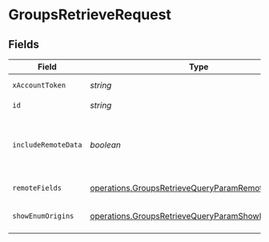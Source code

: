 # GroupsRetrieveRequest


## Fields

| Field                                                                                                                    | Type                                                                                                                     | Required                                                                                                                 | Description                                                                                                              |
| ------------------------------------------------------------------------------------------------------------------------ | ------------------------------------------------------------------------------------------------------------------------ | ------------------------------------------------------------------------------------------------------------------------ | ------------------------------------------------------------------------------------------------------------------------ |
| `xAccountToken`                                                                                                          | *string*                                                                                                                 | :heavy_check_mark:                                                                                                       | Token identifying the end user.                                                                                          |
| `id`                                                                                                                     | *string*                                                                                                                 | :heavy_check_mark:                                                                                                       | N/A                                                                                                                      |
| `includeRemoteData`                                                                                                      | *boolean*                                                                                                                | :heavy_minus_sign:                                                                                                       | Whether to include the original data Merge fetched from the third-party to produce these models.                         |
| `remoteFields`                                                                                                           | [operations.GroupsRetrieveQueryParamRemoteFields](../../models/operations/groupsretrievequeryparamremotefields.md)       | :heavy_minus_sign:                                                                                                       | Deprecated. Use show_enum_origins.                                                                                       |
| `showEnumOrigins`                                                                                                        | [operations.GroupsRetrieveQueryParamShowEnumOrigins](../../models/operations/groupsretrievequeryparamshowenumorigins.md) | :heavy_minus_sign:                                                                                                       | Which fields should be returned in non-normalized form.                                                                  |